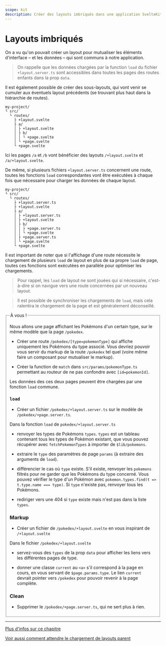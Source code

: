 ```yaml
---
scope: kit
description: Créer des layouts imbriqués dans une application SvelteKit
---
```


# Layouts imbriqués

On a vu qu'on pouvait créer un layout pour mutualiser les éléments d'interface – et les données –
qui sont communs à notre application.

> On rappelle que les données chargées par la function `load` du fichier `+layout.server.ts` sont
> accessibles dans toutes les pages des routes enfants dans la prop `data`.

Il est également possible de créer des sous-layouts, qui vont venir se cumuler aux éventuels layout
précédents (se trouvant plus haut dans la hiérarchie de routes).

```
my-project/
└ src/
  └ routes/
    ├ +layout.svelte
    ├ a/
    │ ├ +layout.svelte
    │ ├ b/
    │ │ └ +page.svelte
    │ └ +page.svelte
    └ +page.svelte
```

Ici les pages `/a` et `/b` vont bénéficier des layouts `/+layout.svelte` et `/a/+layout.svelte`.

De même, si plusieurs fichiers `+layout.server.ts` concernent une route, toutes les fonctions `load`
correspondantes vont être exécutées à chaque fois que nécessaire pour charger les données de chaque
layout.

```
my-project/
└ src/
  └ routes/
    ├ +layout.server.ts
    ├ +layout.svelte
    ├ a/
    │ ├ +layout.server.ts
    │ ├ +layout.svelte
    │ ├ b/
    │ │ ├ +page.server.ts
    │ │ └ +page.svelte
    │ ├ +page.server.ts
    │ └ +page.svelte
    └ +page.svelte
```

Il est important de noter que si l'affichage d'une route nécessite le chargement de plusieurs `load`
de layout en plus de sa propre `load` de page, toutes ces fonctions sont exécutées en parallèle pour
optimiser les chargements.

> Pour rappel, les `load` de layout ne sont jouées qui si nécessaire, c'est-à-dire si on navigue
> vers une route concernées par un nouveau layout.

> Il est possible de synchroniser les chargements de `load`, mais cela ralentira le chargement de la
> page et est généralement déconseillé.

<fieldset class='task'>
<legend>À vous !</legend>

Nous allons une page affichant les Pokémons d'un certain type, sur le même modèle que la page
`/pokedex`.

- Créer une route `/pokedex/[type=pokemonType]` qui affiche uniquement les Pokémons du type associé.
  Vous devriez pouvoir vous servir du markup de la route `/pokedex` tel quel (voire même faire un
  composant pour mutualiser le markup).

- Créer la function de `match` dans `src/params/pokemonType.ts` permettant au routeur de ne pas
  confondre avec `[id=pokemonId]`.

Les données des ces deux pages peuvent être chargées par une fonction `load` commune.

### `load`

- Créer un fichier `/pokedex/+layout.server.ts` sur le modèle de `/pokedex/+page.server.ts`.

Dans la fonction `load` de `pokedex/+layout.server.ts`

- renvoyer les types de Pokémons `types`. `types` est un tableau contenant tous les types de Pokémon
  existant, que vous pouvez récupérer avec `fetchPokemonTypes` à importer de `$lib/pokemons`.

- extraire le `type` des paramètres de page `params` (à extraire des arguments de `load`).

- différencier le cas où `type` existe. S'il existe, renvoyer les `pokemons` filtrés pour ne garder
  que les Pokémons du type concerné. Vous pouvez vérifier le type d'un Pokémon avec
  `pokemon.types.find(t => t.type.name === type)`. Si `type` n'existe pas, renvoyer tous les
  Pokémons.

- rediriger vers une 404 si `type` existe mais n'est pas dans la liste `types`.

### Markup

- Créer un fichier de `/pokedex/+layout.svelte` en vous inspirant de `/+layout.svelte`

Dans le fichier `/pokedex/+layout.svelte`

- servez-vous des `types` de la prop `data` pour afficher les liens vers les différentes pages de
  type.

- donner une classe `current` au `<a>` s'il correspond à la page en cours, en vous servant de
  `$page.params.type`. Le lien `current` devrait pointer vers `/pokedex` pour pouvoir revenir à la
  page complète.

### Clean

- Supprimer le `/pokedex/+page.server.ts`, qui ne sert plus à rien.

</fieldset>

---

[Plus d'infos sur ce chapitre](https://kit.svelte.dev/docs/routing#layout-layout-svelte)

[Voir aussi comment attendre le chargement de layouts
parent](https://kit.svelte.dev/docs/load#using-parent-data)

